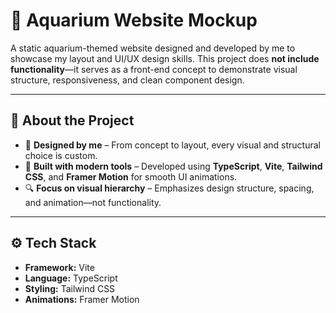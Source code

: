 # 🐠 Aquarium Website Mockup

A static aquarium-themed website designed and developed by me to showcase my layout and UI/UX design skills. This project does **not include functionality**—it serves as a front-end concept to demonstrate visual structure, responsiveness, and clean component design.

---

## 🎨 About the Project

- 🧠 **Designed by me** – From concept to layout, every visual and structural choice is custom.
- 🧱 **Built with modern tools** – Developed using **TypeScript**, **Vite**, **Tailwind CSS**, and **Framer Motion** for smooth UI animations.
- 🔍 **Focus on visual hierarchy** – Emphasizes design structure, spacing, and animation—not functionality.

---

## ⚙️ Tech Stack

- **Framework:** Vite
- **Language:** TypeScript
- **Styling:** Tailwind CSS
- **Animations:** Framer Motion
